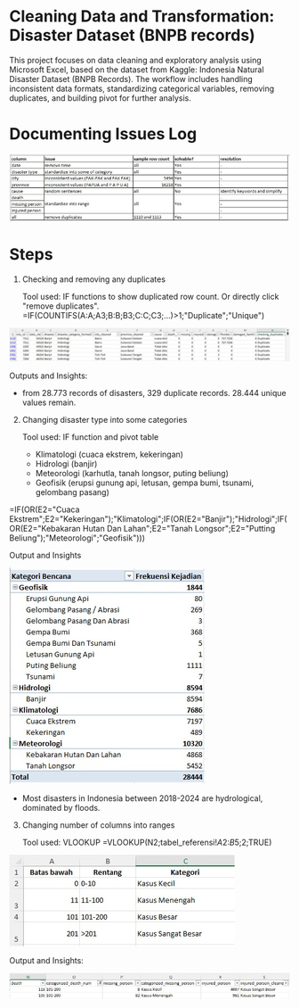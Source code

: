# Cleaning Data and Transformation: Disaster Dataset (BNPB records)
This project focuses on data cleaning and exploratory analysis using Microsoft Excel, based on the dataset from Kaggle: Indonesia Natural Disaster Dataset (BNPB Records).  The workflow includes handling inconsistent data formats, standardizing categorical variables, removing duplicates, and building pivot for further analysis.

# Documenting Issues Log
![Alt_text](https://github.com/saffa-zafirah/disaster_data_cleaning_analysis/blob/main/issue%20log.jpg)

# Steps
1. Checking and removing any duplicates

   Tool used: IF functions to show duplicated row count. Or directly click "remove duplicates".
   =IF(COUNTIFS(A:A;A3;B:B;B3;C:C;C3;...)>1;"Duplicate";"Unique")

![Alt_text](https://github.com/saffa-zafirah/disaster_data_cleaning_analysis/blob/main/showing_duplicates.jpg)

   Outputs and Insights:
   - from 28.773 records of disasters, 329 duplicate records. 28.444 unique values remain.
  
2. Changing disaster type into some categories

   Tool used: IF function and pivot table
   - Klimatologi (cuaca ekstrem, kekeringan)
   - Hidrologi (banjir)
   - Meteorologi (karhutla, tanah longsor, puting beliung)
   - Geofisik (erupsi gunung api, letusan, gempa bumi, tsunami, gelombang pasang)

=IF(OR(E2="Cuaca Ekstrem";E2="Kekeringan");"Klimatologi";IF(OR(E2="Banjir");"Hidrologi";IF(OR(E2="Kebakaran Hutan Dan Lahan";E2="Tanah Longsor";E2="Putting Beliung");"Meteorologi";"Geofisik")))

Output and Insights

![Alt_text](https://github.com/saffa-zafirah/disaster_data_cleaning_analysis/blob/main/pivot_disaster_type.jpg)
- Most disasters in Indonesia between 2018-2024 are hydrological, dominated by floods.

3. Changing number of columns into ranges

   Tool used: VLOOKUP
   =VLOOKUP(N2;tabel_referensi!$A$2:$B$5;2;TRUE)
   
![Alt_text](https://github.com/saffa-zafirah/disaster_data_cleaning_analysis/blob/main/tabel_referensi_vlookup.jpg)

Output and Insights:

![Alt_text](https://github.com/saffa-zafirah/disaster_data_cleaning_analysis/blob/main/before-after_number%20into%20range.jpg)



